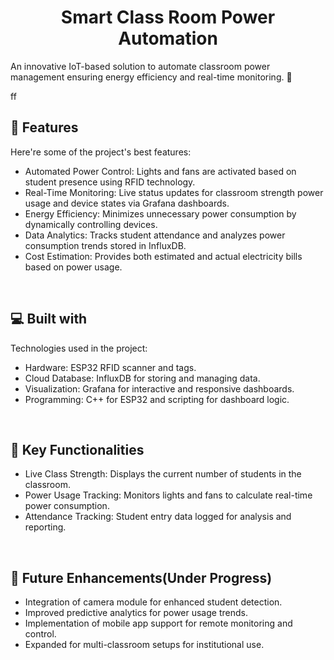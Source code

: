 <h1 align="center" id="title">Smart Class Room Power Automation</h1>

<p id="description">An innovative IoT-based solution to automate classroom power management ensuring energy efficiency and real-time monitoring. 🚀</p>

ff

<h2>🧐 Features</h2>

Here're some of the project's best features:

*   Automated Power Control: Lights and fans are activated based on student presence using RFID technology.
*   Real-Time Monitoring: Live status updates for classroom strength power usage and device states via Grafana dashboards.
*   Energy Efficiency: Minimizes unnecessary power consumption by dynamically controlling devices.
*   Data Analytics: Tracks student attendance and analyzes power consumption trends stored in InfluxDB.
*   Cost Estimation: Provides both estimated and actual electricity bills based on power usage.
<br>
  
<h2>💻 Built with</h2>

Technologies used in the project:

*   Hardware: ESP32 RFID scanner and tags.
*   Cloud Database: InfluxDB for storing and managing data.
*   Visualization: Grafana for interactive and responsive dashboards.
*   Programming: C++ for ESP32 and scripting for dashboard logic.

<br>

<h2>🎯 Key Functionalities</h2>

   * Live Class Strength: Displays the current number of students in the classroom.
   * Power Usage Tracking: Monitors lights and fans to calculate real-time power consumption.
   * Attendance Tracking: Student entry data logged for analysis and reporting.

<br>


<h2>🚀 Future Enhancements(Under Progress)</h2>

   * Integration of camera module for enhanced student detection.
   * Improved predictive analytics for power usage trends.
  *  Implementation of mobile app support for remote monitoring and control.
  *  Expanded for multi-classroom setups for institutional use.

<br>
